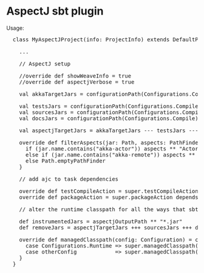 AspectJ sbt plugin
==================

Usage: 

<pre>
  class MyAspectJProject(info: ProjectInfo) extends DefaultProject(info) with AspectjProject {

    ...

    // AspectJ setup

    //override def showWeaveInfo = true
    //override def aspectjVerbose = true

    val akkaTargetJars = configurationPath(Configurations.Compile) ** ("akka-actor-*.jar" || "akka-remote-*.jar")

    val testsJars = configurationPath(Configurations.Compile) ** "*tests*.jar"
    val sourcesJars = configurationPath(Configurations.Compile) ** "*sources*.jar"
    val docsJars = configurationPath(Configurations.Compile) ** "*docs*.jar"

    val aspectjTargetJars = akkaTargetJars --- testsJars --- sourcesJars --- docsJars

    override def filterAspects(jar: Path, aspects: PathFinder): PathFinder = {
      if (jar.name.contains("akka-actor")) aspects ** "Actor*"
      else if (jar.name.contains("akka-remote")) aspects ** "Remote*"
      else Path.emptyPathFinder
    }

    // add ajc to task dependencies

    override def testCompileAction = super.testCompileAction dependsOn(ajc)
    override def packageAction = super.packageAction dependsOn(ajc)

    // alter the runtime classpath for all the ways that sbt accesses it, including inter-project dependencies

    def instrumentedJars = aspectjOutputPath ** "*.jar"
    def removeJars = aspectjTargetJars +++ sourcesJars +++ docsJars

    override def managedClasspath(config: Configuration) = config match {
      case Configurations.Runtime => super.managedClasspath(config) --- removeJars +++ instrumentedJars
      case otherConfig            => super.managedClasspath(otherConfig)
    }
  }
<pre>